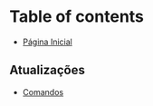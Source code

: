 # Table of contents

* [Página Inicial](README.md)

## Atualizações

* [Comandos](atualizacoes/comandos.md)

